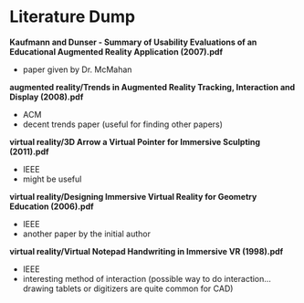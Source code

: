 Literature Dump
===============

__Kaufmann and Dunser - Summary of Usability Evaluations of an Educational Augmented Reality Application (2007).pdf__
* paper given by Dr. McMahan

__augmented reality/Trends in Augmented Reality Tracking, Interaction and Display (2008).pdf__
* ACM
* decent trends paper (useful for finding other papers)


__virtual reality/3D Arrow a Virtual Pointer for Immersive Sculpting (2011).pdf__
* IEEE
* might be useful

__virtual reality/Designing Immersive Virtual Reality for Geometry Education (2006).pdf__
* IEEE
* another paper by the initial author

__virtual reality/Virtual Notepad Handwriting in Immersive VR (1998).pdf__
* IEEE
* interesting method of interaction (possible way to do interaction...  drawing tablets or digitizers are quite common for CAD)
